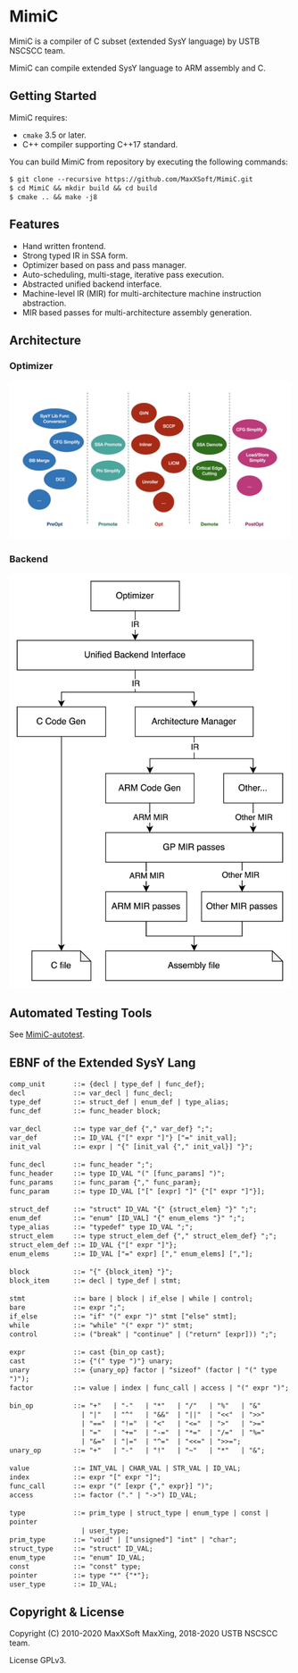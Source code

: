 # MimiC

MimiC is a compiler of C subset (extended SysY language) by USTB NSCSCC team.

MimiC can compile extended SysY language to ARM assembly and C.

## Getting Started

MimiC requires:

* `cmake` 3.5 or later.
* C++ compiler supporting C++17 standard.

You can build MimiC from repository by executing the following commands:

```
$ git clone --recursive https://github.com/MaxXSoft/MimiC.git
$ cd MimiC && mkdir build && cd build
$ cmake .. && make -j8
```

## Features

* Hand written frontend.
* Strong typed IR in SSA form.
* Optimizer based on pass and pass manager.
* Auto-scheduling, multi-stage, iterative pass execution.
* Abstracted unified backend interface.
* Machine-level IR (MIR) for multi-architecture machine instruction abstraction.
* MIR based passes for multi-architecture assembly generation.

## Architecture

### Optimizer

![optimizer](images/optimizer.png)

### Backend

![backend](images/backend.png)

## Automated Testing Tools

See [MimiC-autotest](https://github.com/MaxXSoft/MimiC-autotest).

## EBNF of the Extended SysY Lang

```ebnf
comp_unit       ::= {decl | type_def | func_def};
decl            ::= var_decl | func_decl;
type_def        ::= struct_def | enum_def | type_alias;
func_def        ::= func_header block;

var_decl        ::= type var_def {"," var_def} ";";
var_def         ::= ID_VAL {"[" expr "]"} ["=" init_val];
init_val        ::= expr | "{" [init_val {"," init_val}] "}";

func_decl       ::= func_header ";";
func_header     ::= type ID_VAL "(" [func_params] ")";
func_params     ::= func_param {"," func_param};
func_param      ::= type ID_VAL ["[" [expr] "]" {"[" expr "]"}];

struct_def      ::= "struct" ID_VAL "{" {struct_elem} "}" ";";
enum_def        ::= "enum" [ID_VAL] "{" enum_elems "}" ";";
type_alias      ::= "typedef" type ID_VAL ";";
struct_elem     ::= type struct_elem_def {"," struct_elem_def} ";";
struct_elem_def ::= ID_VAL {"[" expr "]"};
enum_elems      ::= ID_VAL ["=" expr] ["," enum_elems] [","];

block           ::= "{" {block_item} "}";
block_item      ::= decl | type_def | stmt;

stmt            ::= bare | block | if_else | while | control;
bare            ::= expr ";";
if_else         ::= "if" "(" expr ")" stmt ["else" stmt];
while           ::= "while" "(" expr ")" stmt;
control         ::= ("break" | "continue" | ("return" [expr])) ";";

expr            ::= cast {bin_op cast};
cast            ::= {"(" type ")"} unary;
unary           ::= {unary_op} factor | "sizeof" (factor | "(" type ")");
factor          ::= value | index | func_call | access | "(" expr ")";

bin_op          ::= "+"   | "-"   | "*"   | "/"   | "%"   | "&"
                  | "|"   | "^"   | "&&"  | "||"  | "<<"  | ">>"
                  | "=="  | "!="  | "<"   | "<="  | ">"   | ">="
                  | "="   | "+="  | "-="  | "*="  | "/="  | "%="
                  | "&="  | "|="  | "^="  | "<<=" | ">>=";
unary_op        ::= "+"   | "-"   | "!"   | "~"   | "*"   | "&";

value           ::= INT_VAL | CHAR_VAL | STR_VAL | ID_VAL;
index           ::= expr "[" expr "]";
func_call       ::= expr "(" [expr {"," expr}] ")";
access          ::= factor ("." | "->") ID_VAL;

type            ::= prim_type | struct_type | enum_type | const | pointer
                  | user_type;
prim_type       ::= "void" | ["unsigned"] "int" | "char";
struct_type     ::= "struct" ID_VAL;
enum_type       ::= "enum" ID_VAL;
const           ::= "const" type;
pointer         ::= type "*" {"*"};
user_type       ::= ID_VAL;
```

## Copyright & License

Copyright (C) 2010-2020 MaxXSoft MaxXing, 2018-2020 USTB NSCSCC team.

License GPLv3.
